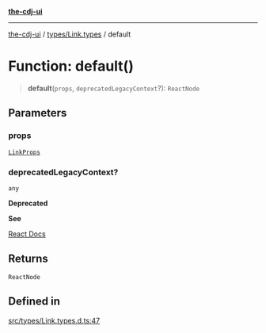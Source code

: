 [**the-cdj-ui**](../../../README.md)

***

[the-cdj-ui](../../../README.md) / [types/Link.types](../README.md) / default

# Function: default()

> **default**(`props`, `deprecatedLegacyContext`?): `ReactNode`

## Parameters

### props

[`LinkProps`](../interfaces/LinkProps.md)

### deprecatedLegacyContext?

`any`

**Deprecated**

**See**

[React Docs](https://legacy.reactjs.org/docs/legacy-context.html#referencing-context-in-lifecycle-methods)

## Returns

`ReactNode`

## Defined in

[src/types/Link.types.d.ts:47](https://github.com/hiyaryan/the-cdj-ui/blob/66083ffd99c70e3de7b7a7a2d26584eb05be11c4/src/types/Link.types.d.ts#L47)
